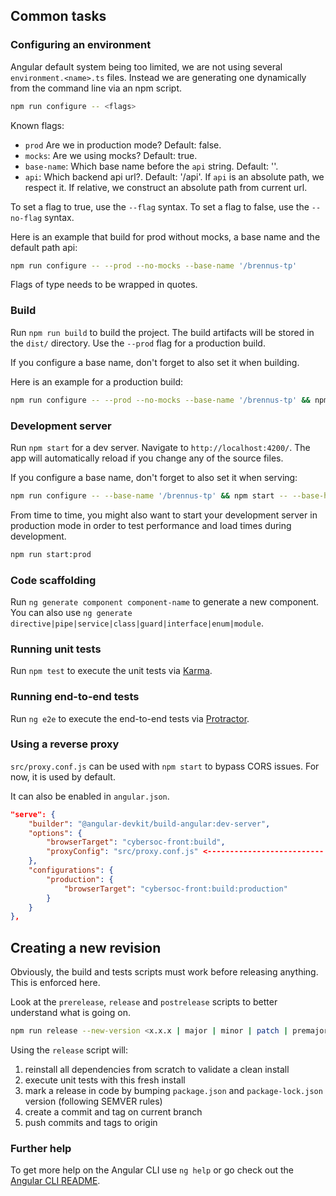 ## Common tasks

### Configuring an environment

Angular default system being too limited, we are not using several `environment.<name>.ts` files.
Instead we are generating one dynamically from the command line via an npm script.

```bash
npm run configure -- <flags>
```

Known flags:

- `prod` <Boolean> Are we in production mode? Default: false.
- `mocks`: <Boolean> Are we using mocks? Default: true.
- `base-name`: <String> Which base name before the `api` string. Default: ''.
- `api`: <String> Which backend api url?. Default: '/api'. If `api` is an absolute path, we respect it.
If relative, we construct an absolute path from current url.

To set a flag to true, use the `--flag` syntax.
To set a flag to false, use the `--no-flag` syntax.

Here is an example that build for prod without mocks, a base name and the default path api:

```bash
npm run configure -- --prod --no-mocks --base-name '/brennus-tp'
```

Flags of type <String> needs to be wrapped in quotes.

### Build

Run `npm run build` to build the project. The build artifacts will be stored in the `dist/` directory.
Use the `--prod` flag for a production build.

If you configure a base name, don't forget to also set it when building.

Here is an example for a production build:

```bash
npm run configure -- --prod --no-mocks --base-name '/brennus-tp' && npm run build -- --prod --base-href '/brennus-tp'
```

### Development server

Run `npm start` for a dev server. Navigate to `http://localhost:4200/`.
The app will automatically reload if you change any of the source files.

If you configure a base name, don't forget to also set it when serving:

```bash
npm run configure -- --base-name '/brennus-tp' && npm start -- --base-href '/brennus-tp'
```

From time to time, you might also want to start your development server in production mode in order to test performance and load times during development.

```bash
npm run start:prod
```

### Code scaffolding

Run `ng generate component component-name` to generate a new component.
You can also use `ng generate directive|pipe|service|class|guard|interface|enum|module`.

### Running unit tests

Run `npm test` to execute the unit tests via [Karma](https://karma-runner.github.io).

### Running end-to-end tests

Run `ng e2e` to execute the end-to-end tests via [Protractor](http://www.protractortest.org/).

### Using a reverse proxy

`src/proxy.conf.js` can be used with `npm start` to bypass CORS issues. For now, it is used by default.

It can also be enabled in `angular.json`.

```json
"serve": {
    "builder": "@angular-devkit/build-angular:dev-server",
    "options": {
        "browserTarget": "cybersoc-front:build",
        "proxyConfig": "src/proxy.conf.js" <-------------------------- HERE
    },
    "configurations": {
        "production": {
            "browserTarget": "cybersoc-front:build:production"
        }
    }
},
```

## Creating a new revision

Obviously, the build and tests scripts must work before releasing anything. This is enforced here.

Look at the `prerelease`, `release` and `postrelease` scripts to better understand what is going on.

```bash
npm run release --new-version <x.x.x | major | minor | patch | premajor | preminor | prepatch>
```

Using the `release` script will:

1. reinstall all dependencies from scratch to validate a clean install
2. execute unit tests with this fresh install
3. mark a release in code by bumping `package.json` and `package-lock.json` version (following SEMVER rules)
4. create a commit and tag on current branch
5. push commits and tags to origin

### Further help

To get more help on the Angular CLI use `ng help` or go check out the [Angular CLI README](https://github.com/angular/angular-cli/blob/master/README.md).
